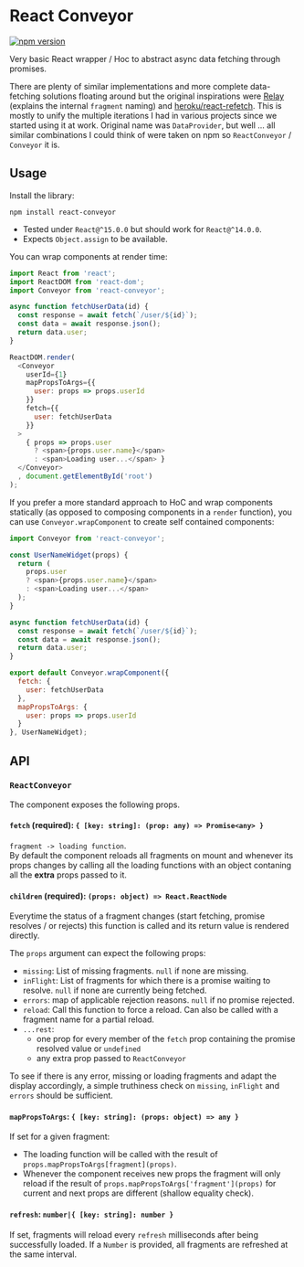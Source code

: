 React Conveyor
==============

[![npm version](https://img.shields.io/npm/v/react-conveyor.svg?style=flat)](https://www.npmjs.com/package/react-conveyor)

Very basic React wrapper / Hoc to abstract async data fetching through promises. 

There are plenty of similar implementations and more complete data-fetching solutions floating around but the original inspirations were [Relay](https://facebook.github.io/relay/) (explains the internal `fragment` naming) and [heroku/react-refetch](https://github.com/heroku/react-refetch). This is mostly to unify the multiple iterations I had in various projects since we started using it at work. Original name was `DataProvider`, but well ... all similar combinations I could think of were taken on npm so `ReactConveyor` / `Conveyor` it is.

Usage
-----

Install the library:

    npm install react-conveyor


- Tested under `React@^15.0.0` but should work for `React@^14.0.0`.
- Expects `Object.assign` to be available.

You can wrap components at render time:

```.js
import React from 'react';
import ReactDOM from 'react-dom';
import Conveyor from 'react-conveyor';

async function fetchUserData(id) {
  const response = await fetch(`/user/${id}`);
  const data = await response.json();
  return data.user;
}

ReactDOM.render(
  <Conveyor
    userId={1}
    mapPropsToArgs={{
      user: props => props.userId
    }}
    fetch={{
      user: fetchUserData
    }}
  >
    { props => props.user
      ? <span>{props.user.name}</span>
      : <span>Loading user...</span> }
  </Conveyor>
  , document.getElementById('root')
);
```

If you prefer a more standard approach to HoC and wrap components statically (as opposed to composing components in a `render` function), you can use `Conveyor.wrapComponent` to create self contained components:

```.js
import Conveyor from 'react-conveyor';

const UserNameWidget(props) {
  return (
    props.user
    ? <span>{props.user.name}</span>
    : <span>Loading user...</span>
  );
}

async function fetchUserData(id) {
  const response = await fetch(`/user/${id}`);
  const data = await response.json();
  return data.user;
}

export default Conveyor.wrapComponent({
  fetch: {
    user: fetchUserData
  },
  mapPropsToArgs: {
    user: props => props.userId
  }
}, UserNameWidget);
```

API
---

### `ReactConveyor`

The component exposes the following props.

#### `fetch` (required): `{ [key: string]: (prop: any) => Promise<any> }`

`fragment -> loading function`.  
By default the component reloads all fragments on mount and whenever its props changes by calling all the loading functions with an object contaning all the **extra** props passed to it.

#### `children` (required): `(props: object) => React.ReactNode`

Everytime the status of a fragment changes (start fetching, promise resolves / or rejects) this function is called and its return value is rendered directly. 

The `props` argument can expect the following props:

- `missing`: List of missing fragments. `null` if none are missing.
- `inFlight`: List of fragments for which there is a promise waiting to resolve. `null` if none are currently being fetched.
- `errors`: map of applicable rejection reasons. `null` if no promise rejected.
- `reload`: Call this function to force a reload. Can also be called with a fragment name for a partial reload.
- `...rest`:
  - one prop for every member of the `fetch` prop containing the promise resolved value or `undefined`
  - any extra prop passed to `ReactConveyor`

To see if there is any error, missing or loading fragments and adapt the display accordingly, a simple truthiness check on `missing`, `inFlight` and `errors` should be sufficient.

#### `mapPropsToArgs`: `{ [key: string]: (props: object) => any }`

If set for a given fragment:

- The loading function will be called with the result of `props.mapPropsToArgs[fragment](props)`.
- Whenever the component receives new props the fragment will only reload if the result of `props.mapPropsToArgs['fragment'](props)` for current and next props are different (shallow equality check).


#### `refresh`: `number|{ [key: string]: number }`

If set, fragments will reload every `refresh` milliseconds after being successfully loaded. If a `Number` is provided, all fragments are refreshed at the same interval.
